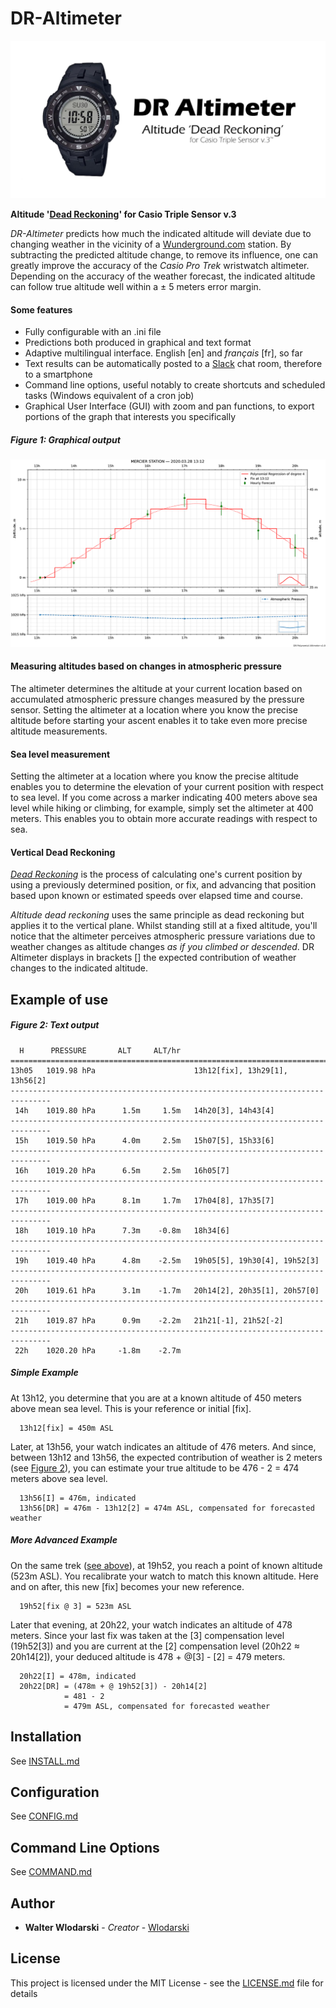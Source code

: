 # DR-Altimeter

![logo](images/repository-open-graph.png)


**Altitude '[Dead Reckoning](https://en.wikipedia.org/wiki/Dead_reckoning)' for Casio Triple Sensor v.3**

_DR-Altimeter_ predicts how much the indicated altitude will deviate due to changing weather in the vicinity of a [Wunderground.com](http://wunderground.com) station. By subtracting the predicted altitude change, to remove its influence, one can greatly improve the accuracy of the _Casio Pro Trek_ wristwatch altimeter. Depending on the accuracy of the weather forecast, the indicated altitude can follow true altitude well within a ± 5 meters error margin.

#### Some features

- Fully configurable with an .ini file
- Predictions both produced in graphical and text format
- Adaptive multilingual interface. English [en] and _français_ [fr], so far
- Text results can be automatically posted to a [Slack](https://slack.com) chat room, therefore to a smartphone
- Command line options, useful notably to create shortcuts and scheduled tasks (Windows equivalent of a cron job)
- Graphical User Interface (GUI) with zoom and pan functions, to export portions of the graph that interests you specifically



##### Figure 1: Graphical output
![graphical output](images/graph_example.png)

#### Measuring altitudes based on changes in atmospheric pressure
The altimeter determines the altitude at your current location based on accumulated atmospheric pressure changes measured by the pressure sensor. Setting the altimeter at a location where you know the precise altitude before starting your ascent enables it to take even more precise altitude measurements.

#### Sea level measurement
Setting the altimeter at a location where you know the precise altitude enables you to determine the elevation of your current position with respect to sea level. If you come across a marker indicating 400 meters above sea level while hiking or climbing, for example, simply set the altimeter at 400 meters. This enables you to obtain more accurate readings with respect to sea.

#### Vertical Dead Reckoning
[_Dead Reckoning_](https://en.wikipedia.org/wiki/Dead_reckoning) is the process of calculating one's current position by using a previously determined position, or fix, and advancing that position based upon known or estimated speeds over elapsed time and course. 

_Altitude dead reckoning_ uses the same principle as dead reckoning but applies it to the vertical plane. Whilst standing still at a fixed altitude, you'll notice that the altimeter perceives atmospheric pressure variations due to weather changes as altitude changes _as if you climbed or descended_. DR Altimeter displays in brackets [] the expected contribution of weather changes to the indicated altitude.

## Example of use

##### Figure 2: Text output
```
  H      PRESSURE       ALT     ALT/hr                                         
===============================================================================
13h05   1019.98 hPa                      13h12[fix], 13h29[1], 13h56[2]        
-------------------------------------------------------------------------------
 14h    1019.80 hPa      1.5m     1.5m   14h20[3], 14h43[4]                    
-------------------------------------------------------------------------------
 15h    1019.50 hPa      4.0m     2.5m   15h07[5], 15h33[6]                    
-------------------------------------------------------------------------------
 16h    1019.20 hPa      6.5m     2.5m   16h05[7]                              
-------------------------------------------------------------------------------
 17h    1019.00 hPa      8.1m     1.7m   17h04[8], 17h35[7]                    
-------------------------------------------------------------------------------
 18h    1019.10 hPa      7.3m    -0.8m   18h34[6]                              
-------------------------------------------------------------------------------
 19h    1019.40 hPa      4.8m    -2.5m   19h05[5], 19h30[4], 19h52[3]          
-------------------------------------------------------------------------------
 20h    1019.61 hPa      3.1m    -1.7m   20h14[2], 20h35[1], 20h57[0]          
-------------------------------------------------------------------------------
 21h    1019.87 hPa      0.9m    -2.2m   21h21[-1], 21h52[-2]                  
-------------------------------------------------------------------------------
 22h    1020.20 hPa     -1.8m    -2.7m                                                                           
````

##### Simple Example
At 13h12, you determine that you are at a known altitude of 450 meters above mean sea level. This is your reference or initial [fix].

      13h12[fix] = 450m ASL 

Later, at 13h56, your watch indicates an altitude of 476 meters. And since, between 13h12 and 13h56, the expected contribution of weather is 2 meters (see [Figure 2](README.md#figure-2-textual-output)), you can estimate your true altitude to be 476 - 2 = 474 meters above sea level.

      13h56[I] = 476m, indicated
      13h56[DR] = 476m - 13h12[2] = 474m ASL, compensated for forecasted weather
      
##### More Advanced Example
On the same trek ([see above](DR-Altimeter#simple-use)), at 19h52, you reach a point of known altitude (523m ASL). You recalibrate your watch to match this known altitude. Here and on after, this new [fix] becomes your new reference.

      19h52[fix @ 3] = 523m ASL
     
Later that evening, at 20h22, your watch indicates an altitude of 478 meters. Since your last fix was taken at the [3] compensation level (19h52[3]) and you are current at the [2] compensation level (20h22 ≈ 20h14[2]), your deduced altitude is 478 + @[3] - [2] = 479 meters.

      20h22[I] = 478m, indicated
      20h22[DR] = (478m + @ 19h52[3]) - 20h14[2]
                = 481 - 2
                = 479m ASL, compensated for forecasted weather 
               
## Installation

See [INSTALL.md](INSTALL.md)

##  Configuration

See [CONFIG.md](CONFIG.md)

## Command Line Options

See [COMMAND.md](COMMAND.md)

## Author
- **Walter Wlodarski** - *Creator* - [Wlodarski](https://github.com/Wlodarski)

## License

This project is licensed under the MIT License - see the [LICENSE.md](LICENSE.md) file for details
